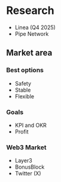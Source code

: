 # Research
- Linea (Q4 2025)
- Pipe Network

## Market area

### Best options
- Safety
- Stable
- Flexible

### Goals
- KPI and OKR
- Profit

### Web3 Market
- Layer3
- BonusBlock
- Twitter (X)
